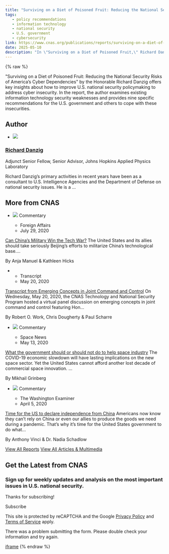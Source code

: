 ```yaml
---
title: "Surviving on a Diet of Poisoned Fruit: Reducing the National Security Risks of America’s Cyber Dependencies | CNAS"
tags:
   - policy recommendations
   - information technology
   - national security
   - U.S. government
   - cybersecurity
link: https://www.cnas.org/publications/reports/surviving-on-a-diet-of-poisoned-fruit-reducing-the-national-security-risks-of-americas-cyber-dependencies
date: 2025-05-10
description: "In \"Surviving on a Diet of Poisoned Fruit,\" Richard Danzig identifies critical vulnerabilities in U.S. cybersecurity postures and proposes nine actionable recommendations for enhancing national security. His analysis underscores the urgency of addressing these persistent weaknesses, considering the escalating sophistication of cyber threats. Danzig’s insights aim to inform policymakers on bolstering resilience against cyber dependencies, aligning technological strategies with national defense imperatives. This report serves as a vital resource for understanding the intersection of cybersecurity and national security policy development."
---
```

{% raw %}

"Surviving on a Diet of Poisoned Fruit: Reducing the National Security Risks of America’s Cyber Dependencies" by the Honorable Richard Danzig offers key insights about how to improve U.S. national security policymaking to address cyber insecurity. In the report, the author examines existing information technology security weaknesses and provides nine specific recommendations for the U.S. government and others to cope with these insecurities.

## Author

- ![](https://s3.us-east-1.amazonaws.com/files.cnas.org/thumbnails/_240xAUTO_crop_center-center_none/DanzigR_WEB_square.jpg)

### [Richard Danzig](https://www.cnas.org/people/richard-j-danzig)


Adjunct Senior Fellow, Senior Advisor, Johns Hopkins Applied Physics Laboratory

Richard Danzig’s primary activities in recent years have been as a consultant to U.S. Intelligence Agencies and the Department of Defense on national security issues. He is a ...



## More from CNAS

- [![](https://s3.us-east-1.amazonaws.com/files.cnas.org/hero/_400x267_crop_center-center_none/China-AI-Cyber-Hero-Getty-min.jpg)](https://www.cnas.org/publications/commentary/can-chinas-military-win-the-tech-war) Commentary


  - Foreign Affairs
  - July 29, 2020

[Can China’s Military Win the Tech War?](https://www.cnas.org/publications/commentary/can-chinas-military-win-the-tech-war)
The United States and its allies should take seriously Beijing’s efforts to militarize China’s technological base....


By
Anja Manuel & Kathleen Hicks

- - Transcript
  - May 20, 2020

[Transcript from Emerging Concepts in Joint Command and Control](https://www.cnas.org/publications/transcript/transcript-from-emerging-concepts-in-joint-command-and-control)
On Wednesday, May 20, 2020, the CNAS Technology and National Security Program hosted a virtual panel discussion on emerging concepts in joint command and control featuring Hon...


By
Robert O. Work, Chris Dougherty & Paul Scharre

- [![](https://s3.us-east-1.amazonaws.com/files.cnas.org/hero/_400x267_crop_center-center_none/Planet-Labs-Dove-Space-Satellites-Getty-Header.png)](https://www.cnas.org/publications/commentary/what-the-government-should-or-should-not-do-to-help-space-industry) Commentary


  - Space News
  - May 13, 2020

[What the government should or should not do to help space industry](https://www.cnas.org/publications/commentary/what-the-government-should-or-should-not-do-to-help-space-industry)
The COVID-19 economic slowdown will have lasting implications on the new space sector. Yet the United States cannot afford another lost decade of commercial space innovation. ...


By
Mikhail Grinberg

- [![](https://s3.us-east-1.amazonaws.com/files.cnas.org/hero/_400x267_crop_center-center_none/Us_China_flag_Getty-Images-min.jpg)](https://www.cnas.org/publications/commentary/time-for-the-us-to-declare-independence-from-china) Commentary


  - The Washington Examiner
  - April 5, 2020

[Time for the US to declare independence from China](https://www.cnas.org/publications/commentary/time-for-the-us-to-declare-independence-from-china)
Americans now know they can’t rely on China or even our allies to produce the goods we need during a pandemic. That’s why it’s time for the United States government to do what...


By
Anthony Vinci & Dr. Nadia Schadlow

[View All Reports](https://www.cnas.org/reports) [View All Articles & Multimedia](https://www.cnas.org/articles-multimedia)

## Get the Latest from CNAS

### Sign up for weekly updates and analysis on the most important issues in U.S. national security.

Thanks for subscribing!

Subscribe

This site is protected by reCAPTCHA and the Google
[Privacy Policy](https://policies.google.com/privacy) and
[Terms of Service](https://policies.google.com/terms) apply.


There was a problem submitting the form. Please double check your information and try again.

[iframe](https://www.google.com/recaptcha/api2/anchor?ar=1&k=6LdYExsqAAAAAIQrguiy7V0Mzf19k4izriCKzUBJ&co=aHR0cHM6Ly93d3cuY25hcy5vcmc6NDQz&hl=en&v=Hi8UmRMnhdOBM3IuViTkapUP&size=invisible&cb=kalqznv7ru1z)
{% endraw %}
